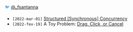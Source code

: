 <span style="color: transparent; text-shadow: 0 0 0 #6CADDE">🐦</span> [@_fsantanna](https://twitter.com/_fsantanna)

- `[2022-mar-01]` [Structured [Synchronous] Concurrency](structured-concurrency.md)
- `[2022-fev-19]` A Toy Problem: [Drag, Click, or Cancel](click-drag-cancel.md)

